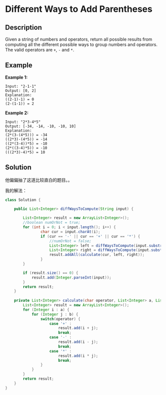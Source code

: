 # Different Ways to Add Parentheses

## Description

Given a string of numbers and operators, return all possible results from computing all the different possible ways to group numbers and operators. The valid operators are `+`, `-` and `*`.

## Example

**Example 1:**

```text
Input: "2-1-1"
Output: [0, 2]
Explanation: 
((2-1)-1) = 0 
(2-(1-1)) = 2
```

**Example 2:**

```text
Input: "2*3-4*5"
Output: [-34, -14, -10, -10, 10]
Explanation: 
(2*(3-(4*5))) = -34 
((2*3)-(4*5)) = -14 
((2*(3-4))*5) = -10 
(2*((3-4)*5)) = -10 
(((2*3)-4)*5) = 10
```

## Solution

他偏偏抽了这道比较直白的题目。。

我的解法：

```java
class Solution {
    
    public List<Integer> diffWaysToCompute(String input) {

        List<Integer> result = new ArrayList<Integer>();
        //boolean numOrNot = true;
        for (int i = 0; i < input.length(); i++) {
                char cur = input.charAt(i);
                if (cur == '-' || cur == '+' || cur == '*') {
                    //numOrNot = false;
                    List<Integer> left = diffWaysToCompute(input.substring(0, i));
                    List<Integer> right = diffWaysToCompute(input.substring(i + 1, input.length()));
                    result.addAll(calculate(cur, left, right));
                }
        }

        if (result.size() == 0) {
            result.add(Integer.parseInt(input));
        }
        return result;
    }
    
    private List<Integer> calculate(char operator, List<Integer> a, List<Integer> b) {
		List<Integer> result = new ArrayList<Integer>();
		for (Integer i : a) {
			for (Integer j : b) {
                switch(operator) {
                    case '+' :
                        result.add(i + j);
                        break;
                    case '-' :
                        result.add(i - j);
                        break;
                    case '*' :
                        result.add(i * j);
                        break;
                }
            }
        }
        return result;
    }
}
```

